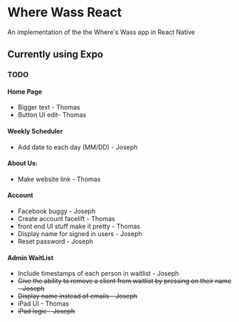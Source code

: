 # Where Wass React
An implementation of the the Where's Wass app in React Native
## Currently using Expo

### TODO
#### Home Page
- Bigger text - Thomas
- Button UI edit- Thomas
#### Weekly Scheduler
- Add date to each day (MM/DD) - Joseph 
#### About Us:
- Make website link - Thomas
#### Account
- Facebook buggy - Joseph
- Create account facelift - Thomas
- front end UI stuff make it pretty - Thomas
- Display name for signed in users - Joseph
- Reset password - Joseph
#### Admin WaitList
- Include timestamps of each person in waitlist - Joseph
- ~~Give the ability to remove a client from waitlist by pressing on their name - Joseph~~
- ~~Display name instead of emails - Joseph~~
- iPad UI - Thomas
- ~~iPad logic - Joseph~~


